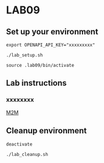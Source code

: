 # LAB09
## Set up your environment
```
export OPENAPI_API_KEY="xxxxxxxxx"
```
```
./lab_setup.sh
```
```
source .lab09/bin/activate
```
## Lab instructions
### xxxxxxxx
[M2M](https://github.com/kubiosec-ai/openai-oauth-demo/blob/main/client.py)

## Cleanup environment
```
deactivate
```
```
./lab_cleanup.sh
```
